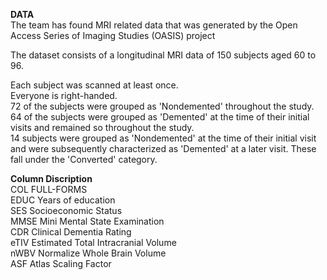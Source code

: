  **DATA** <br>
The team has found MRI related data that was generated by the Open Access Series of Imaging Studies (OASIS) project <br>

The dataset consists of a longitudinal MRI data of 150 subjects aged 60 to 96. <br>

Each subject was scanned at least once. <br>
Everyone is right-handed. <br>
72 of the subjects were grouped as 'Nondemented' throughout the study. <br>
64 of the subjects were grouped as 'Demented' at the time of their initial visits and remained so throughout the study. <br>
14 subjects were grouped as 'Nondemented' at the time of their initial visit and were subsequently characterized as 'Demented' at a later visit. These fall under the 'Converted' category. <br>


**Column Discription**
<br>
COL	FULL-FORMS
<br>
EDUC	Years of education <br>
SES	Socioeconomic Status <br>
MMSE	Mini Mental State Examination <br>
CDR	Clinical Dementia Rating <br>
eTIV	Estimated Total Intracranial Volume <br>
nWBV	Normalize Whole Brain Volume  <br>
ASF	Atlas Scaling Factor <br>
